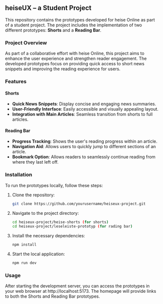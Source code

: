## heiseUX – a Student Project

This repository contains the prototypes developed for heise Online as part of a student project. The project includes the implementation of two different prototypes: **Shorts** and a **Reading Bar**.

### Project Overview

As part of a collaborative effort with heise Online, this project aims to enhance the user experience and strengthen reader engagement. The developed prototypes focus on providing quick access to short news snippets and improving the reading experience for users.

### Features

#### Shorts
- **Quick News Snippets**: Display concise and engaging news summaries.
- **User-Friendly Interface**: Easily accessible and visually appealing layout.
- **Integration with Main Articles**: Seamless transition from shorts to full articles.

#### Reading Bar
- **Progress Tracking**: Shows the user's reading progress within an article.
- **Navigation Aid**: Allows users to quickly jump to different sections of an article.
- **Bookmark Option**: Allows readers to seamlessly continue reading from where they last left off.

### Installation

To run the prototypes locally, follow these steps:

1. Clone the repository:
   ```sh
   git clone https://github.com/yourusername/heiseux-project.git

2. Navigate to the project directory:
   ```sh 
   cd heiseux-project/heise-shorts (for shorts)
   cd heiseux-project/leseleiste-prototyp (for rading bar)

3. Install the necessary dependencies:
   ```sh
   npm install

4. Start the local application:
   ```sh
   npm run dev

### Usage
After starting the development server, you can access the prototypes in your web browser at http://localhost:5173. The homepage will provide links to both the Shorts and Reading Bar prototypes.

